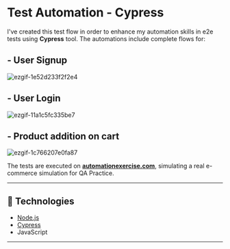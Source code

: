 # Test Automation - Cypress

I've created this test flow in order to enhance my automation skills in e2e tests using **Cypress** tool.
The automations include complete flows for:

## - User Signup
 
![ezgif-1e52d233f2f2e4](https://github.com/user-attachments/assets/1f60a3a6-8bce-410d-a3ee-c274ce6e83ce)

## - User Login

![ezgif-11a1c5fc335be7](https://github.com/user-attachments/assets/ec9c2540-e162-4b10-bb26-9e3fc04c5b28)

## - Product addition on cart

![ezgif-1c766207e0fa87](https://github.com/user-attachments/assets/8493d362-8c81-4abf-89a7-81249b6dd86a)

The tests are executed on **[automationexercise.com](https://automationexercise.com)**, simulating a real e-commerce simulation for QA Practice.

---

## 🧰 Technologies

- [Node.js](https://nodejs.org/)
- [Cypress](https://www.cypress.io/)
- JavaScript

---
